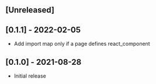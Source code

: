 ## [Unreleased]

## [0.1.1] - 2022-02-05
- Add import map only if a page defines react_component

## [0.1.0] - 2021-08-28

- Initial release
